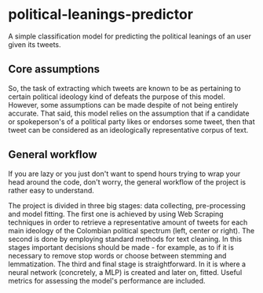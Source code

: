 # political-leanings-predictor

A simple classification model for predicting the political leanings of an user given its tweets.

## Core assumptions

So, the task of extracting which tweets are known to be as pertaining to certain political ideology kind of defeats the purpose of this model. However, some assumptions can be made despite of not being entirely accurate. That said, this model relies on the assumption that if a candidate or spokeperson's of a political party likes or endorses some tweet, then that tweet can be considered as an ideologically representative corpus of text.

## General workflow

If you are lazy or you just don't want to spend hours trying to wrap your head around the code, don't worry, the general workflow of the project is rather easy to understand.

The project is divided in three big stages: data collecting, pre-processing and model fitting. The first one is achieved by using Web Scraping techniques in order to retrieve a representative amount of tweets for each main ideology of the Colombian political spectrum (left, center or right). The second is done by employing standard methods for text cleaning. In this stages important decisions should be made - for example, as to if it is necessary to remove stop words or choose between stemming and lemmatization. The third and final stage is straightforward. In it is where a neural network (concretely, a MLP) is created and later on, fitted. Useful metrics for assessing the model's performance are included.
